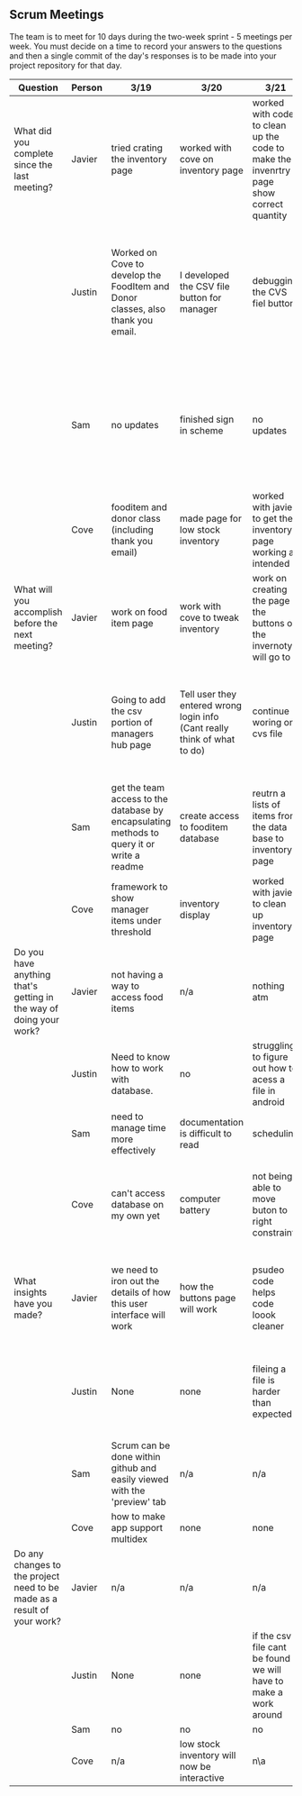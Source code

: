 ## Scrum Meetings
The team is to meet for 10 days during the two-week sprint - 5 meetings per week. You must decide on a time to record your answers to the questions and then a single commit of the day's responses is to be made into your project repository for that day.

Question    |          Person                                             | 3/19 | 3/20 | 3/21 | 3/24 | 3/25 | 3/26 | 3/27 | 3/28 | 3/29 | 3/30 |
------------|---------------------------------------------------------------------|-----|-----|-----|-----|-----|-----|-----|----|-----|-----|                                                              
| What did you complete since the last meeting? | Javier | tried crating the inventory page | worked with cove on inventory page | worked with code to clean up the code to make the invenrtry page show correct quantity | created a food item page | worked with cove on the fooditem page | inventory is finally evenly aligned and we can now pass a string to another activity | food item page now looks are expected | works on small ajustments to make sue the app was ready for the demo |
|            | Justin | Worked on Cove to develop the FoodItem and Donor classes, also thank you email. | I developed the CSV file button for manager | debugging the CVS fiel button | I researched some more ways to get files on android, and created a test case that failed, but gave me some more information. | no updates | I ran more tests for the csv file, none worked. Can't ever find the directory | I linked the edit buttons on the manage volunteers and added some code to display the page | adjusted the app for the demo |
|            | Sam | no updates | finished sign in scheme | no updates| created the manager's volunteer view | finished a working version of the manager's volunteer view | added the donor view and; created fooditem adding page; created create donor page | no updates | adjusted the app for the presentation
|            | Cove | fooditem and donor class (including thank you email) | made page for low stock inventory | worked with javier to get the inventory page working as intended | no updates | worked with javier on the fooditem page | inventory page aligned and buttons actually pass data | fixed inventory screen bug, food item page displays information | aligned food item page and manage volunteer page |
| What will you accomplish before the next meeting? | Javier |  work on food item page | work with cove to tweak inventory | work on creating the page the buttons on the invernotyr will go to |  work with cove to make fooditem page work | finish the fooditem page | work with cove on  food item pages | set up food item page | work on add food item page |
|            | Justin | Going to add the csv portion of managers hub page | Tell user they entered wrong login info (Cant really think of what to do) | continue woring on cvs file | I have a plan for how to fix it and will do it for next meeting | continue working on the csv issue | I am going to add the link for the buttons on the volunteer list and work on that page | I still need to finish it so I will do that for next meeting but I need a database call | work on adding csvs
|            | Sam | get the team access to the database by encapsulating methods to query it or write a readme | create access to fooditem database | reutrn a lists of items from the data base to inventory page | pull and organize data into manager's volunteer view | create fooditem database | continue working on donor creation | continue working on donor creation | connect donor creation with firebase |
|            | Cove | framework to show manager items under threshold | inventory display | worked with javier to clean up inventory page | button functionality on inventory page | finish fooditem page | add function to food item pages | set up food item page remove functions | final remove button on food item page | 
| Do you have anything that's getting in the way of doing your work? | Javier |  not having a way to access food items | n/a  | nothing atm| no | arraylist shows up as null in fooditem page | add function to food item pages | no | no |
|            | Justin |  Need to know how to work with database. | no | struggling to figure out how to acess a file in android | Hard to test is my problem | none | Finding files in android is getting in the way | I need a database call and thats getting in the way | none |
|            | Sam | need to manage time more effectively | documentation is difficult to read |  scheduling | none | none | none | none | none |
|            | Cove | can't access database on my own yet | computer battery | not being able to move buton to right constraint | none | arraylist shows up as null in fooditem page | android is annoying on a much more subtle level than previously thought | no | no |
| What insights have you made? | Javier | we need to iron out the details of how this user interface will work | how the buttons page will work |  psudeo code helps code loook cleaner | no | no | might have to rethink how the food item page will actually work | none | our app actually works well |
|            | Justin | None | none | fileing a file is harder than expected | no | no | We might have to change the csv file and not implement it | None | None |
|            | Sam | Scrum can be done within github and easily viewed with the 'preview' tab | n/a | n/a | n/a | n/a | n/a | n/a | n/a |
|            | Cove | how to make app support multidex | none | none | none | none | none | none | none |
| Do any changes to the project need to be made as a result of your work? | Javier | n/a | n/a  | n/a | page set up will be slightly difrent from the the story board drawing | no | No | no | no |
|            | Justin | None | none | if the csv file cant be found we will have to make a work around | no | No | no | no | no |
|            | Sam | no | no | no | no | no | no | no | no |
|            | Cove | n/a | low stock inventory will now be interactive | n\a | n/a | n/a | none | none | none |
